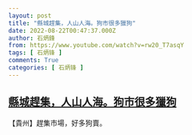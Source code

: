 ```yaml
---
layout: post
title: "縣城趕集，人山人海。狗市很多獵狗"
date: 2022-08-22T00:47:37.000Z
author: 石炳鋒
from: https://www.youtube.com/watch?v=rw20_T7asqY
tags: [ 石炳锋 ]
comments: True
categories: [ 石炳锋 ]
---
```

<!--1661129257000-->
[縣城趕集，人山人海。狗市很多獵狗](https://www.youtube.com/watch?v=rw20_T7asqY)
------

<div>
【貴州】趕集市場，好多狗賣。
</div>
